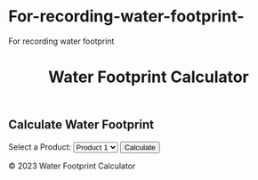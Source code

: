 # For-recording-water-footprint-
For recording water footprint 
<!DOCTYPE html>
<html lang="en">
<head>
    <meta charset="UTF-8">
    <meta name="viewport" content="width=device-width, initial-scale=1.0">
    <title>Water Footprint Website</title>
    <link rel="stylesheet" href="styles.css">
</head>
<body>
    <header>
        <h1>Water Footprint Calculator</h1>
    </header>
    <main>
        <section>
            <h2>Calculate Water Footprint</h2>
            <form>
                <label for="product">Select a Product:</label>
                <select id="product">
                    <option value="product1">Product 1</option>
                    <option value="product2">Product 2</option>
                    <!-- Add more product options here -->
                </select>
                <button type="submit">Calculate</button>
            </form>
            <div id="result">
                <!-- Display water footprint calculation results here -->
            </div>
        </section>
    </main>
    <footer>
        <p>&copy; 2023 Water Footprint Calculator</p>
    </footer>
</body>
</html>

